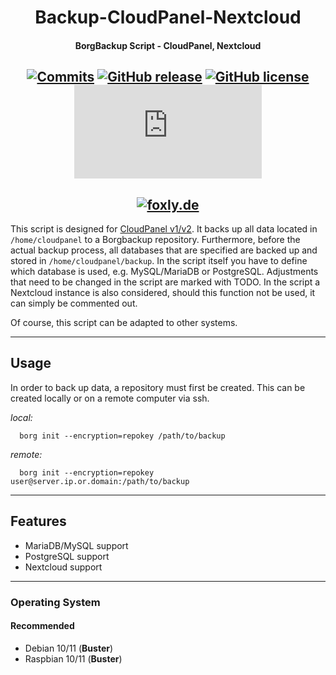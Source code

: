 <div align=center>
  
# Backup-CloudPanel-Nextcloud
#### BorgBackup Script - CloudPanel, Nextcloud

[![Commits](https://img.shields.io/github/last-commit/foxly-it/Backup-CloudPanel-Nextcloud?style=flat-square)](https://github.com/foxly-it/Backup-CloudPanel-Nextcloud/commits/main) [![GitHub release](https://img.shields.io/github/release/foxly-it/Backup-CloudPanel-Nextcloud?style=flat-square)](https://github.com/foxly-it/Backup-CloudPanel-Nextcloud/releases) [![GitHub license](https://img.shields.io/github/license/foxly-it/Backup-CloudPanel-Nextcloud?style=flat-square&color=lightgray)](LICENSE.md) [![GitHub file size in bytes](https://img.shields.io/github/size/foxly-it/Backup-CloudPanel-Nextcloud/backup.sh?style=flat-square)](https://github.com/foxly-it/Backup-CloudPanel-Nextcloud/blob/main/Backup-CloudPanel-Nextcloud.sh)
---
[![foxly.de](https://foxly.de/media/232-png-bild-png/)](https://foxly.de)
---
</div>

This script is designed for [CloudPanel v1/v2](CloudPanel.io). It backs up all data located in ```/home/cloudpanel``` to a Borgbackup repository. Furthermore, before the actual backup process, all databases that are specified are backed up and stored in ```/home/cloudpanel/backup```. In the script itself you have to define which database is used, e.g. MySQL/MariaDB or PostgreSQL. Adjustments that need to be changed in the script are marked with TODO.
In the script a Nextcloud instance is also considered, should this function not be used, it can simply be commented out.

Of course, this script can be adapted to other systems.

---
## Usage

In order to back up data, a repository must first be created. This can be created locally or on a remote computer via ssh.

*local:*
```
  borg init --encryption=repokey /path/to/backup
```
*remote:*
```
  borg init --encryption=repokey user@server.ip.or.domain:/path/to/backup
```

---

## Features

* MariaDB/MySQL support
* PostgreSQL support
* Nextcloud support

---

### Operating System

#### Recommended

* Debian 10/11 (__Buster__)
* Raspbian 10/11 (__Buster__)
